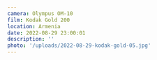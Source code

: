 ```yaml
---
camera: Olympus OM-10
film: Kodak Gold 200
location: Armenia
date: 2022-08-29 23:00:01
description: ''
photo: '/uploads/2022-08-29-kodak-gold-05.jpg'
---
```

